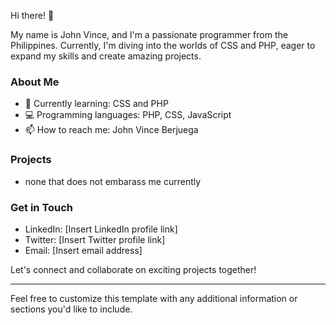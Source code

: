Hi there! 👋

My name is John Vince, and I'm a passionate programmer from the Philippines. Currently, I'm diving into the worlds of CSS and PHP, eager to expand my skills and create amazing projects.

### About Me
- 🌱 Currently learning: CSS and PHP
- 💻 Programming languages: PHP, CSS, JavaScript
- 📫 How to reach me: John Vince Berjuega

### Projects
- none that does not embarass me currently

### Get in Touch
- LinkedIn: [Insert LinkedIn profile link] 
- Twitter: [Insert Twitter profile link]
- Email: [Insert email address]

Let's connect and collaborate on exciting projects together!

---

Feel free to customize this template with any additional information or sections you'd like to include.
